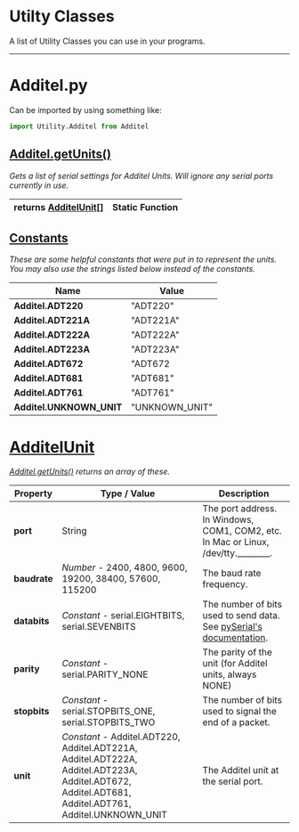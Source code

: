 # Utilty Classes

A list of Utility Classes you can use in your programs.

---
# Additel.py

Can be imported by using something like:
```python
import Utility.Additel from Additel
```

## [Additel.getUnits()](#additelgetunits)

*Gets a list of serial settings for Additel Units.  Will ignore any serial ports currently in use.*

| returns [AdditelUnit[]](#additelunit) | Static Function |
| --- | ---|

## [Constants](#constants)

*These are some helpful constants that were put in to represent the units.  You may also use the strings listed below instead of the constants.*

| Name | Value |
| --- | ---|
| **Additel.ADT220** | "ADT220" |
| **Additel.ADT221A** | "ADT221A" |
| **Additel.ADT222A** | "ADT222A" |
| **Additel.ADT223A** | "ADT223A" |
| **Additel.ADT672** | "ADT672 |
| **Additel.ADT681** | "ADT681" |
| **Additel.ADT761** | "ADT761" |
| **Additel.UNKNOWN_UNIT** | "UNKNOWN_UNIT" |

# [AdditelUnit](#additelunit)

*[Additel.getUnits()](#additelgetunits) returns an array of these.*

| Property | Type / Value | Description |
| --- | --- | --- |
| **port** | String | The port address.  In Windows, COM1, COM2, etc.  In Mac or Linux, /dev/tty.________. |
| **baudrate** | *Number* - 2400, 4800, 9600, 19200, 38400, 57600, 115200 | The baud rate frequency. |
| **databits** | *Constant* - serial.EIGHTBITS, serial.SEVENBITS | The number of bits used to send data.  See [pySerial's documentation](https://pythonhosted.org/pyserial/pyserial_api.html#constants). |
| **parity** | *Constant* - serial.PARITY_NONE | The parity of the unit (for Additel units, always NONE) |
| **stopbits** | *Constant* - serial.STOPBITS_ONE, serial.STOPBITS_TWO | The number of bits used to signal the end of a packet. |
| **unit** | *Constant* - Additel.ADT220, Additel.ADT221A, Additel.ADT222A, Additel.ADT223A, Additel.ADT672, Additel.ADT681, Additel.ADT761, Additel.UNKNOWN_UNIT | The Additel unit at the serial port. |
